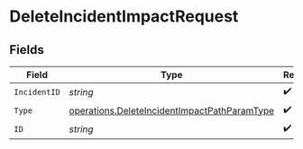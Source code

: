 # DeleteIncidentImpactRequest


## Fields

| Field                                                                                                        | Type                                                                                                         | Required                                                                                                     | Description                                                                                                  |
| ------------------------------------------------------------------------------------------------------------ | ------------------------------------------------------------------------------------------------------------ | ------------------------------------------------------------------------------------------------------------ | ------------------------------------------------------------------------------------------------------------ |
| `IncidentID`                                                                                                 | *string*                                                                                                     | :heavy_check_mark:                                                                                           | N/A                                                                                                          |
| `Type`                                                                                                       | [operations.DeleteIncidentImpactPathParamType](../../models/operations/deleteincidentimpactpathparamtype.md) | :heavy_check_mark:                                                                                           | N/A                                                                                                          |
| `ID`                                                                                                         | *string*                                                                                                     | :heavy_check_mark:                                                                                           | N/A                                                                                                          |